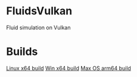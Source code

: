 # FluidsVulkan
Fluid simulation on Vulkan

# Builds
[Linux x64 build](https://github.com/MaxDrom/FluidsVulkan/releases/download/latest/linux-x64.zip)
[Win x64 build](https://github.com/MaxDrom/FluidsVulkan/releases/download/latest/win-x64.zip)
[Max OS arm64 build](https://github.com/MaxDrom/FluidsVulkan/releases/download/latest/osx-arm64.zip)